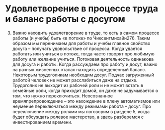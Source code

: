 # Удовлетворение в процессе труда и баланс работы с досугом

3. Важно находить удовлетворение в труде, то есть в самом процессе работы (и учебы) быть «в потоке» по Чиксентмихайи276. Таким образом мы перенимаем для работы и учебы главное свойство досуга – получать удовольствие от процесса. Когда удается работать или учиться в потоке, тогда часто говорят про любимую работу или желание учиться. Потоковая деятельность одинакова для досуга и работы.
Когда рассуждаем про работу и досуг, важно на разных жизненных этапах находить определенный баланс. Некоторым трудоголикам необходим досуг. Подчас загруженный работой человек не может расслабиться даже на отдыхе. Трудоголик не выходит из рабочей роли и не может встать в семейные роли, когда приходит домой, он даже не задумывается о том, что нужно переключиться. Неосознанное времяпрепровождение – это нахождение в плену автоматизмов или неумение переключаться между режимами работа – досуг. Про переключение между ролями мы поговорим в разделе 5, когда будет обсуждать ролевое мастерство, а здесь разберемся с инвестированием времени.
